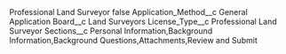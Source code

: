 <?xml version="1.0" encoding="UTF-8"?>
<CustomMetadata xmlns="http://soap.sforce.com/2006/04/metadata" xmlns:xsi="http://www.w3.org/2001/XMLSchema-instance" xmlns:xsd="http://www.w3.org/2001/XMLSchema">
    <label>Professional Land Surveyor</label>
    <protected>false</protected>
    <values>
        <field>Application_Method__c</field>
        <value xsi:type="xsd:string">General Application</value>
    </values>
    <values>
        <field>Board__c</field>
        <value xsi:type="xsd:string">Land Surveyors</value>
    </values>
    <values>
        <field>License_Type__c</field>
        <value xsi:type="xsd:string">Professional Land Surveyor</value>
    </values>
    <values>
        <field>Sections__c</field>
        <value xsi:type="xsd:string">Personal Information,Background Information,Background Questions,Attachments,Review and Submit</value>
    </values>
</CustomMetadata>
